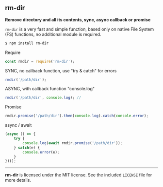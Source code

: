 ## rm-dir

**Remove directory and all its contents, sync, async callback or promise**

`rm-dir` is a very fast and simple function, based only on native File System (FS) functions, no additional module is required.

```sh
$ npm install rm-dir
```
Require
```js
const rmdir = require('rm-dir');
```
SYNC, no callback function, use "try & catch" for errors
```js
rmdir('/path/dir');
```
ASYNC, with callback function "console.log"
```js
rmdir('/path/dir', console.log); // 
```
Promise
```js
rmdir.promise('/path/dir').then(console.log).catch(console.error);
```
async / await
```js
(async () => {
    try {
        console.log(await rmdir.promise('/path/dir'));
    } catch(e) {
        console.error(e);
    }
})();
```
--------------------------------------------------------
**rm-dir** is licensed under the MIT license. See the included `LICENSE` file for more details.
